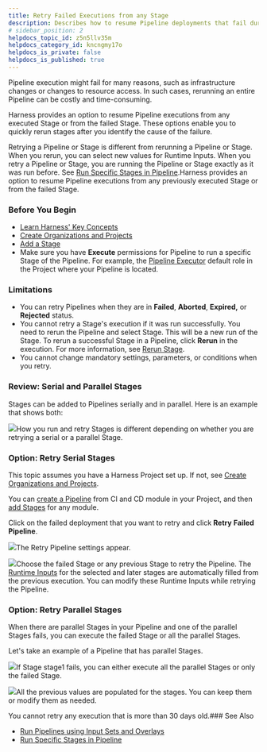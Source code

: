 ```yaml
---
title: Retry Failed Executions from any Stage
description: Describes how to resume Pipeline deployments that fail during execution.
# sidebar_position: 2
helpdocs_topic_id: z5n5llv35m
helpdocs_category_id: kncngmy17o
helpdocs_is_private: false
helpdocs_is_published: true
---
```


Pipeline execution might fail for many reasons, such as infrastructure changes or changes to resource access. In such cases, rerunning an entire Pipeline can be costly and time-consuming. 

Harness provides an option to resume Pipeline executions from any executed Stage or from the failed Stage. These options enable you to quickly rerun stages after you identify the cause of the failure. 

Retrying a Pipeline or Stage is different from rerunning a Pipeline or Stage. When you rerun, you can select new values for Runtime Inputs. When you retry a Pipeline or Stage, you are running the Pipeline or Stage exactly as it was run before. See [Run Specific Stages in Pipeline](/article/95q2sp1hpr-run-specific-stage-in-pipeline).Harness provides an option to resume Pipeline executions from any previously executed Stage or from the failed Stage.

### Before You Begin

* [Learn Harness' Key Concepts](/article/hv2758ro4e-learn-harness-key-concepts)
* [Create Organizations and Projects](/article/36fw2u92i4-create-an-organization)
* [Add a Stage](/article/2chyf1acil-add-a-stage#add-a-stage)
* Make sure you have **Execute** permissions for Pipeline to run a specific Stage of the Pipeline. For example, the [Pipeline Executor](/article/yaornnqh0z-permissions-reference) default role in the Project where your Pipeline is located.

### Limitations

* You can retry Pipelines when they are in **Failed**, **Aborted**, **Expired,** or **Rejected** status.
* You cannot retry a Stage's execution if it was run successfully. You need to rerun the Pipeline and select Stage. This will be a new run of the Stage. To rerun a successful Stage in a Pipeline, click **Rerun** in the execution. For more information, see [Rerun Stage](/article/95q2sp1hpr-run-specific-stage-in-pipeline#rerun_stage).
* You cannot change mandatory settings, parameters, or conditions when you retry.

### Review: Serial and Parallel Stages

Stages can be added to Pipelines serially and in parallel. Here is an example that shows both:

![](https://files.helpdocs.io/i5nl071jo5/articles/z5n5llv35m/1638424479637/screenshot-2021-12-01-at-6-17-20-pm.png)How you run and retry Stages is different depending on whether you are retrying a serial or a parallel Stage.

### Option: Retry Serial Stages

This topic assumes you have a Harness Project set up. If not, see [Create Organizations and Projects](https://ngdocs.harness.io/article/36fw2u92i4-create-an-organization).

You can [create a Pipeline](/article/2chyf1acil-add-a-stage#step_1_create_a_pipeline) from CI and CD module in your Project, and then [add Stages](/article/2chyf1acil-add-a-stage#add-a-stage) for any module.

Click on the failed deployment that you want to retry and click **Retry** **Failed Pipeline**.

![](https://files.helpdocs.io/i5nl071jo5/articles/z5n5llv35m/1637154875593/screenshot-2021-11-17-at-5-08-59-pm.png)The Retry Pipeline settings appear.

![](https://files.helpdocs.io/i5nl071jo5/articles/z5n5llv35m/1638364753170/screenshot-2021-12-01-at-6-48-21-pm.png)Choose the failed Stage or any previous Stage to retry the Pipeline. The [Runtime Inputs](/article/f6yobn7iq0-runtime-inputs) for the selected and later stages are automatically filled from the previous execution. You can modify these Runtime Inputs while retrying the Pipeline.

### Option: Retry Parallel Stages

When there are parallel Stages in your Pipeline and one of the parallel Stages fails, you can execute the failed Stage or all the parallel Stages.

Let's take an example of a Pipeline that has parallel Stages.

![](https://files.helpdocs.io/i5nl071jo5/articles/z5n5llv35m/1638363171286/screenshot-2021-12-01-at-6-17-20-pm.png)If Stage stage1 fails, you can either execute all the parallel Stages or only the failed Stage.

![](https://files.helpdocs.io/i5nl071jo5/articles/z5n5llv35m/1638363869808/screenshot-2021-12-01-at-5-58-16-pm.png)All the previous values are populated for the stages. You can keep them or modify them as needed.

You cannot retry any execution that is more than 30 days old.### See Also

* [Run Pipelines using Input Sets and Overlays](/article/gfk52g74xt-run-pipelines-using-input-sets-and-overlays)
* [Run Specific Stages in Pipeline](/article/95q2sp1hpr-run-specific-stage-in-pipeline)

